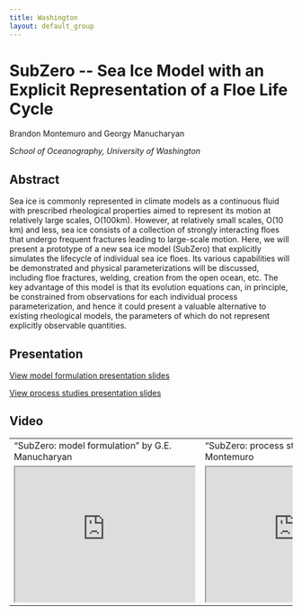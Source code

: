 ```yaml
---
title: Washington
layout: default_group
---
```

# SubZero -- Sea Ice Model with an Explicit Representation of a Floe Life Cycle

Brandon Montemuro and Georgy Manucharyan

<i>School of Oceanography, University of Washington</i>

## Abstract

Sea ice is commonly represented in climate models as a continuous fluid with prescribed rheological properties aimed to represent its motion at relatively large scales, O(100km). However, at relatively small scales, O(10 km) and less, sea ice consists of a collection of strongly interacting floes that undergo frequent fractures leading to large-scale motion. Here, we will present a prototype of a new sea ice model (SubZero) that explicitly simulates the lifecycle of individual sea ice floes. Its various capabilities will be demonstrated and physical parameterizations will be discussed, including floe fractures, welding, creation from the open ocean, etc. The key advantage of this model is that its evolution equations can, in principle, be constrained from observations for each individual process parameterization, and hence it could present a valuable alternative to existing rheological models, the parameters of which do not represent explicitly observable quantities.

## Presentation
<p><a href="https://drive.google.com/file/d/1wHxhpWG4sqSxX5Tb1clbAbE1OpXmhWUE/view?usp=sharing">View model formulation presentation slides</a></p>

<p><a href="https://drive.google.com/file/d/1dXowuEd_cqVWAkEfwi9kpBKBXJZavcCf/view?usp=sharing">View process studies presentation slides</a></p>

## Video
<table>
    <tbody>
        <tr>
            <td align="left">
                “SubZero: model formulation” by G.E. Manucharyan 
            </td>
            <td align="left">
                “SubZero: process studies” by B.P. Montemuro
            </td>       
        </tr>
        <tr>
            <td align="left">
                <iframe src="https://drive.google.com/file/d/1hSK-yBnx-PHmxrB6rzIcewy-NhzPCeE1/preview" width="320" height="240"></iframe>
            </td>
            <td align="left">
              <iframe src="https://drive.google.com/file/d/1GFA_UFD6LJyAqyYUX6ymrvYfDdeSOeIC/preview" width="320" height="240"></iframe>
            </td>       
        </tr>
    </tbody>
</table>
